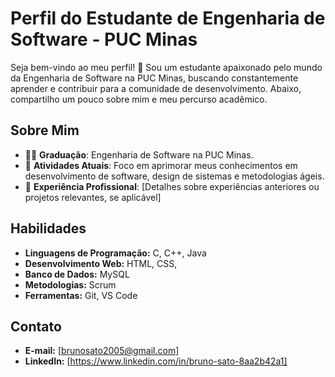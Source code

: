 # Perfil do Estudante de Engenharia de Software - PUC Minas

Seja bem-vindo ao meu perfil! 👋 Sou um estudante apaixonado pelo mundo da Engenharia de Software na PUC Minas, buscando constantemente aprender e contribuir para a comunidade de desenvolvimento. Abaixo, compartilho um pouco sobre mim e meu percurso acadêmico.

## Sobre Mim

- 👨‍🎓 **Graduação**: Engenharia de Software na PUC Minas.
- 🌱 **Atividades Atuais**: Foco em aprimorar meus conhecimentos em desenvolvimento de software, design de sistemas e metodologias ágeis.
- 💼 **Experiência Profissional**: [Detalhes sobre experiências anteriores ou projetos relevantes, se aplicável]

## Habilidades

- **Linguagens de Programação:** C, C++, Java
- **Desenvolvimento Web:** HTML, CSS, 
- **Banco de Dados:** MySQL
- **Metodologias:** Scrum
- **Ferramentas:** Git, VS Code

## Contato

- **E-mail:** [brunosato2005@gmail.com]
- **LinkedIn:** [https://www.linkedin.com/in/bruno-sato-8aa2b42a1]
